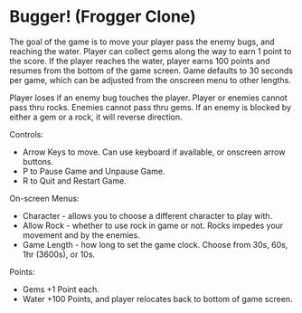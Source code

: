 Bugger! (Frogger Clone)
===============================

The goal of the game is to move your player pass the enemy bugs, and reaching the water. Player can collect gems along the way to earn 1 point to the score. If the player reaches the water, player earns 100 points and resumes from the bottom of the game screen.  Game defaults to 30 seconds per game, which can be adjusted from the onscreen menu to other lengths.

Player loses if an enemy bug touches the player.  Player or enemies cannot pass thru rocks. Enemies cannot pass thru gems. If an enemy is blocked by either a gem or a rock, it will reverse direction.


Controls:
  * Arrow Keys to move. Can use keyboard if available, or onscreen arrow buttons.
  * P to Pause Game and Unpause Game.
  * R to Quit and Restart Game.

On-screen Menus:
  * Character - allows you to choose a different character to play with.
  * Allow Rock - whether to use rock in game or not. Rocks impedes your movement and by the enemies.
  * Game Length - how long to set the game clock. Choose from 30s, 60s, 1hr (3600s), or 10s.

Points:
  * Gems +1 Point each.
  * Water +100 Points, and player relocates back to bottom of game screen.

